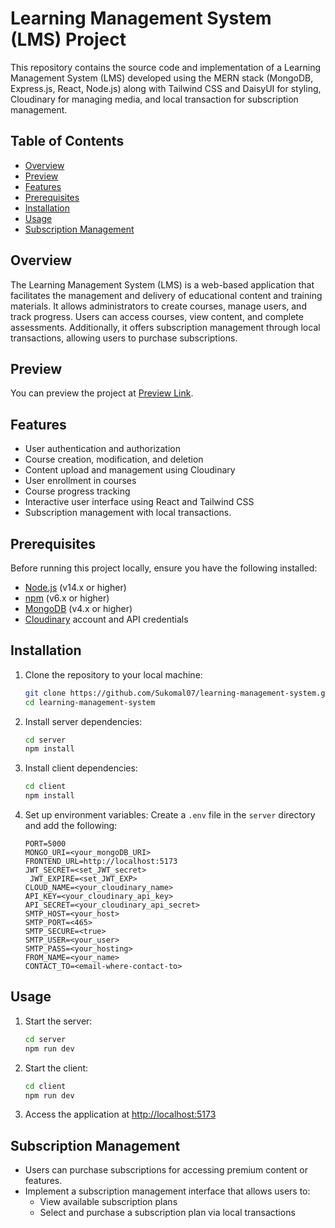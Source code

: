 # Learning Management System (LMS) Project

This repository contains the source code and implementation of a Learning Management System (LMS) developed using the MERN stack (MongoDB, Express.js, React, Node.js) along with Tailwind CSS and DaisyUI for styling, Cloudinary for managing media, and local transaction for subscription management.

## Table of Contents

- [Overview](#overview)
- [Preview](#preview)
- [Features](#features)
- [Prerequisites](#prerequisites)
- [Installation](#installation)
- [Usage](#usage)
- [Subscription Management](#subscription-management)

## Overview

The Learning Management System (LMS) is a web-based application that facilitates the management and delivery of educational content and training materials. It allows administrators to create courses, manage users, and track progress. Users can access courses, view content, and complete assessments. Additionally, it offers subscription management through local transactions, allowing users to purchase subscriptions.

## Preview

You can preview the project at [Preview Link]().

## Features

- User authentication and authorization
- Course creation, modification, and deletion
- Content upload and management using Cloudinary
- User enrollment in courses
- Course progress tracking
- Interactive user interface using React and Tailwind CSS
- Subscription management with local transactions.

## Prerequisites

Before running this project locally, ensure you have the following installed:

- [Node.js](https://nodejs.org/) (v14.x or higher)
- [npm](https://www.npmjs.com/) (v6.x or higher)
- [MongoDB](https://www.mongodb.com/) (v4.x or higher)
- [Cloudinary](https://cloudinary.com/) account and API credentials

## Installation

1. Clone the repository to your local machine:

   ```bash
   git clone https://github.com/Sukomal07/learning-management-system.git
   cd learning-management-system
   ```

2. Install server dependencies:

   ```bash
   cd server
   npm install
   ```

3. Install client dependencies:

   ```bash
   cd client
   npm install
   ```

4. Set up environment variables:
   Create a `.env` file in the `server` directory and add the following:
   ```plaintext
   PORT=5000
   MONGO_URI=<your_mongoDB_URI>
   FRONTEND_URL=http://localhost:5173
   JWT_SECRET=<set_JWT_secret>
    JWT_EXPIRE=<set_JWT_EXP>
   CLOUD_NAME=<your_cloudinary_name>
   API_KEY=<your_cloudinary_api_key>
   API_SECRET=<your_cloudinary_api_secret>
   SMTP_HOST=<your_host>
   SMTP_PORT=<465>
   SMTP_SECURE=<true>
   SMTP_USER=<your_user>
   SMTP_PASS=<your_hosting>
   FROM_NAME=<your_name>
   CONTACT_TO=<email-where-contact-to>
   ```

## Usage

1. Start the server:

   ```bash
   cd server
   npm run dev
   ```

2. Start the client:

   ```bash
   cd client
   npm run dev
   ```

3. Access the application at [http://localhost:5173](http://localhost:5173)

## Subscription Management

- Users can purchase subscriptions for accessing premium content or features.
- Implement a subscription management interface that allows users to:
  - View available subscription plans
  - Select and purchase a subscription plan via local transactions

